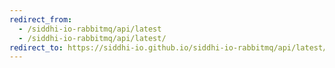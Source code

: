 ```yaml
---
redirect_from:
  - /siddhi-io-rabbitmq/api/latest
  - /siddhi-io-rabbitmq/api/latest/
redirect_to: https://siddhi-io.github.io/siddhi-io-rabbitmq/api/latest/
---
```

